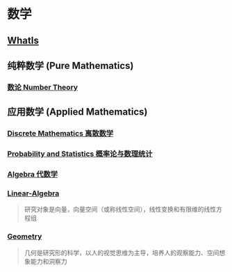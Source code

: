 # 数学

## [WhatIs](WhatIs.md)

## 纯粹数学 (Pure Mathematics)
### [数论 Number Theory](number-theory/README.md)

## 应用数学 (Applied Mathematics)


### [Discrete Mathematics 离散数学](Discrete-math/README.md)
### [Probability and Statistics 概率论与数理统计](Probability-and-Statistics/README.md)

### [Algebra 代数学](Algebra/README.md)

### [Linear-Algebra]()
> 研究对象是向量，向量空间（或称线性空间），线性变换和有限维的线性方程组

### [Geometry]()
> 几何是研究形的科学，以人的视觉思维为主导，培养人的观察能力、空间想象能力和洞察力